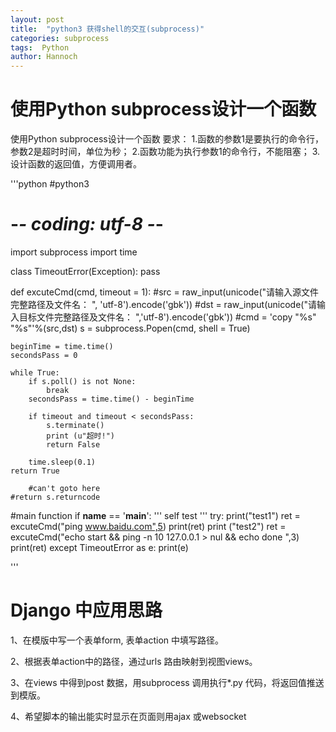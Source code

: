 ```yaml
---
layout: post
title:  "python3 获得shell的交互(subprocess)"
categories: subprocess
tags:  Python
author: Hannoch
---
```


# 使用Python subprocess设计一个函数
使用Python subprocess设计一个函数
要求：
1.函数的参数1是要执行的命令行，参数2是超时时间，单位为秒；
2.函数功能为执行参数1的命令行，不能阻塞；
3.设计函数的返回值，方便调用者。

'''python
#python3
# -*- coding: utf-8 -*-
import subprocess
import time
 
class TimeoutError(Exception):
	pass
 
def excuteCmd(cmd, timeout = 1):
	#src = raw_input(unicode("请输入源文件完整路径及文件名： ", 'utf-8').encode('gbk'))
	#dst = raw_input(unicode("请输入目标文件完整路径及文件名： ",'utf-8').encode('gbk'))
	#cmd = 'copy "%s" "%s"'%(src,dst)
	s = subprocess.Popen(cmd, shell = True)
	
	beginTime = time.time()
	secondsPass = 0
	
	while True:
		if s.poll() is not None:
			break
		secondsPass = time.time() - beginTime
		
		if timeout and timeout < secondsPass:
			s.terminate()
			print (u"超时!")
			return False
	
		time.sleep(0.1)
	return True
	
        #can't goto here
	#return s.returncode
	
 
#main function
if  __name__ == '__main__':
    ''' self test '''
    try:
        print("test1")
        ret = excuteCmd("ping www.baidu.com",5)
        print(ret)
        print ("test2")
        ret = excuteCmd("echo start && ping -n 10 127.0.0.1 > nul && echo done ",3)
        print(ret)
    except TimeoutError as e:
        print(e)

'''

# Django 中应用思路

1、在模版中写一个表单form, 表单action 中填写路径。

2、根据表单action中的路径，通过urls 路由映射到视图views。

3、在views 中得到post 数据，用subprocess 调用执行*.py 代码，将返回值推送到模版。

4、希望脚本的输出能实时显示在页面则用ajax 或websocket